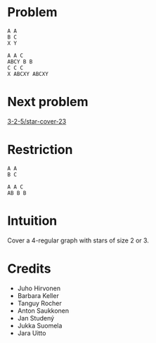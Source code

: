 # Problem

    A A
    B C
    X Y

    A A C
    ABCY B B
    C C C
    X ABCXY ABCXY

# Next problem

[3-2-5/star-cover-23](../3-2-5/star-cover-23.md)

# Restriction

    A A
    B C

    A A C
    AB B B

# Intuition

Cover a 4-regular graph with stars of size 2 or 3.

# Credits

- Juho Hirvonen
- Barbara Keller
- Tanguy Rocher
- Anton Saukkonen
- Jan Studený
- Jukka Suomela
- Jara Uitto
